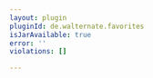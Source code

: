 ```yaml
---
layout: plugin
pluginId: de.walternate.favorites
isJarAvailable: true
error: ''
violations: []

---
```

